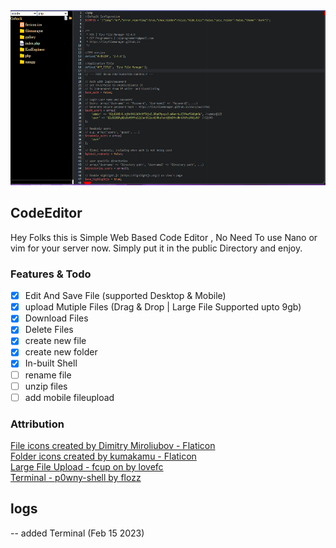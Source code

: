 <img src="./src/images/CodeEditor.PNG" height="280px">

## CodeEditor
Hey Folks this is Simple Web Based Code Editor , No Need To use Nano or vim for your server now.
Simply put it in the public Directory and enjoy. 


### Features & Todo

- [x] Edit And Save File  (supported Desktop & Mobile)
- [x] upload Mutiple Files (Drag & Drop | Large File Supported upto 9gb)
- [x] Download Files
- [x] Delete Files
- [x] create new file
- [x] create new folder
- [x] In-built Shell
- [ ] rename file
- [ ] unzip files
- [ ] add mobile fileupload

### Attribution
<a href="https://www.flaticon.com/free-icons/file" title="file icons">File icons created by Dimitry Miroliubov - Flaticon</a><br>
<a href="https://www.flaticon.com/free-icons/folder" title="folder icons">Folder icons created by kumakamu - Flaticon</a><br>
<a href="https://github.com/lovefc/fcup" title="File Upload">Large File Upload - fcup on by lovefc </a><br>
<a href="https://github.com/flozz/p0wny-shell" title="File Upload">Terminal - p0wny-shell by flozz</a><br>





## logs

-- added Terminal (Feb 15 2023)

